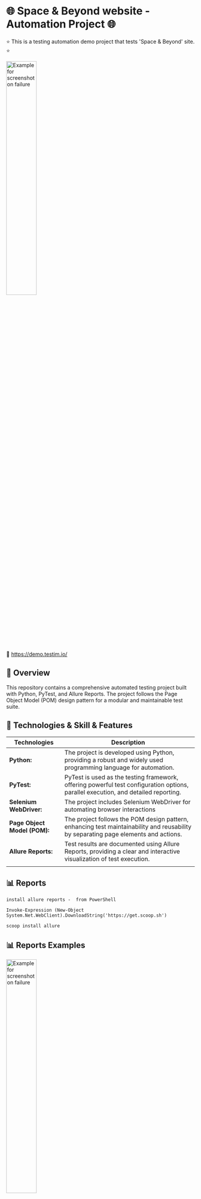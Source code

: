 

# 🌐 Space & Beyond website -  Automation Project 🌐
⭐ This is a testing automation demo project that tests 'Space & Beyond' site. ⭐

  <p align="left">
  <img src="ScreenShots/nextWebsite.jpg" width="40%" alt="Example for screenshot on failure" />
  </p>
  
🔗  https://demo.testim.io/



## 📖 Overview

This repository contains a comprehensive automated testing project built with Python, PyTest, and Allure Reports. 
The project follows the Page Object Model (POM) design pattern for a modular and maintainable test suite.



## 📑 Technologies & Skill & Features
| Technologies      | Description |
| ----------- | ----------- |
| **Python:**      | The project is developed using Python, providing a robust and widely used programming language for automation.       |
| **PyTest:**   | PyTest is used as the testing framework, offering powerful test configuration options, parallel execution, and detailed reporting.        |
| **Selenium WebDriver:**   | The project includes Selenium WebDriver for automating browser interactions        |
| **Page Object Model (POM):**   | The project follows the POM design pattern, enhancing test maintainability and reusability by separating page elements and actions.        |
| **Allure Reports:**   | Test results are documented using Allure Reports, providing a clear and interactive visualization of test execution.        |
    |


## 📊 Reports
	install allure reports -  from PowerShell
	
  ```
  Invoke-Expression (New-Object System.Net.WebClient).DownloadString('https://get.scoop.sh')
  ```
  
  ```
  scoop install allure
  ```
  
## 📊 Reports Examples
<p>
  <img src="ScreenShots/allure_report_example.jpg" width="40%" title="Example for screenshot on failure"  />
</p>


## 📖 Prerequisites

- Install JDK.



## 🏁 Getting Started

1. **Clone the Repository:**
   ```bash
   git clone https://github.com/your-username/your-repo.git
    ```

## 📁 Project Structure
```
├───.venv
├───pages
│   
├───tests
│   ├───allure-results
│  
└───utills

```
